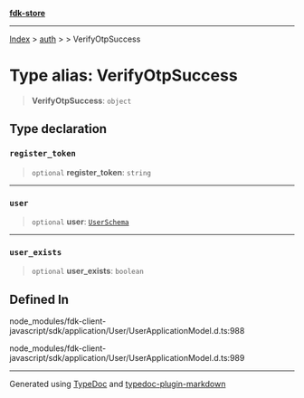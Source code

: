 [**fdk-store**](../../../README.md)
***

[Index](../../../API.md) > [auth](../../README.md) > [<internal>](../README.md) > VerifyOtpSuccess

# Type alias: VerifyOtpSuccess

> **VerifyOtpSuccess**: `object`

## Type declaration

### `register_token`

> `optional` **register\_token**: `string`

***

### `user`

> `optional` **user**: [`UserSchema`](type-alias.UserSchema.md)

***

### `user_exists`

> `optional` **user\_exists**: `boolean`

## Defined In

node\_modules/fdk-client-javascript/sdk/application/User/UserApplicationModel.d.ts:988

node\_modules/fdk-client-javascript/sdk/application/User/UserApplicationModel.d.ts:989

***
Generated using [TypeDoc](https://typedoc.org/) and [typedoc-plugin-markdown](https://www.npmjs.com/package/typedoc-plugin-markdown)
